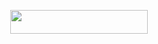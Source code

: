 






<p align="center"><a href="https://dashboard.heroku.com/new?template=https://github.com/ALEX665ES/AYAN-MUSIC"> <img src="https://img.shields.io/badge/Deploy%20On%20Heroku-bringle?style=for-the-badge&logo=heroku" width="220" height="38.45"/></a></p>

